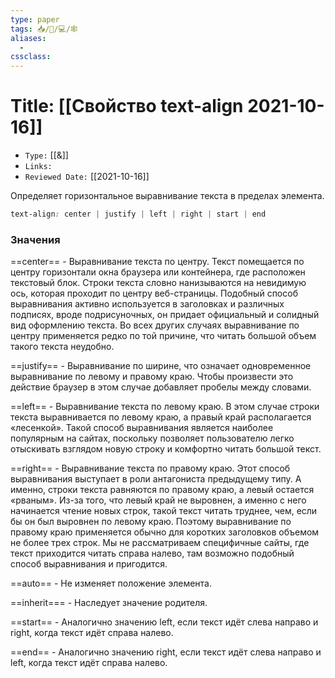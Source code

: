 ```yaml
---
type: paper
tags: 📥️/📜️/💻/🕸
aliases:
  - 
cssclass: 
---
```




# Title: **[[Свойство text-align 2021-10-16]]**
- `Type:` [[&]]
- `Links:`
- `Reviewed Date:` [[2021-10-16]]


Определяет горизонтальное выравнивание текста в пределах элемента.

```css
text-align: center | justify | left | right | start | end
```

### Значения

==center== - Выравнивание текста по центру. Текст помещается по центру горизонтали окна браузера или контейнера, где расположен текстовый блок. Строки текста словно нанизываются на невидимую ось, которая проходит по центру веб-страницы. Подобный способ выравнивания активно используется в заголовках и различных подписях, вроде подрисуночных, он придает официальный и солидный вид оформлению текста. Во всех других случаях выравнивание по центру применяется редко по той причине, что читать большой объем такого текста неудобно.

==justify== - Выравнивание по ширине, что означает одновременное выравнивание по левому и правому краю. Чтобы произвести это действие браузер в этом случае добавляет пробелы между словами.

==left== - Выравнивание текста по левому краю. В этом случае строки текста выравнивается по левому краю, а правый край располагается «лесенкой». Такой способ выравнивания является наиболее популярным на сайтах, поскольку позволяет пользователю легко отыскивать взглядом новую строку и комфортно читать большой текст.

==right== - Выравнивание текста по правому краю. Этот способ выравнивания выступает в роли антагониста предыдущему типу. А именно, строки текста равняются по правому краю, а левый остается «рваным». Из-за того, что левый край не выровнен, а именно с него начинается чтение новых строк, такой текст читать труднее, чем, если бы он был выровнен по левому краю. Поэтому выравнивание по правому краю применяется обычно для коротких заголовков объемом не более трех строк. Мы не рассматриваем специфичные сайты, где текст приходится читать справа налево, там возможно подобный способ выравнивания и пригодится.

==auto== - Не изменяет положение элемента.

==inherit=== - Наследует значение родителя.

==start== - Аналогично значению left, если текст идёт слева направо и right, когда текст идёт справа налево.

==end== - Аналогично значению right, если текст идёт слева направо и left, когда текст идёт справа налево.